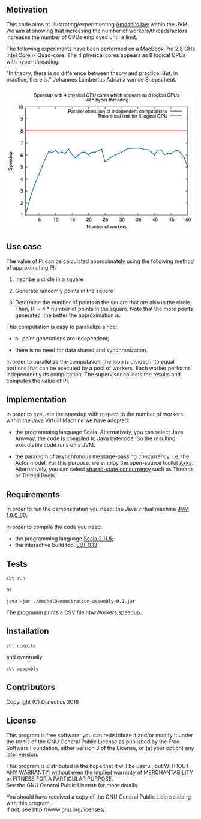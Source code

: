 ## Motivation

This code aims at illustrating/experimenting [Amdahl's law](https://en.wikipedia.org/wiki/Amdahl%27s_law) within the JVM.
We aim at showing that increasing the number of workers/threads/actors increases the number of CPUs employed until a limit.

The following experiments have been performed on a MacBook Pro 2,8 GHz Intel Core i7 Quad-core. 
The 4 physical cores appears as 8 logical CPUs with hyper-threading.


"In theory, there is no difference between theory and practice. But, in practice, there is."  Johannes Lambertus Adriana van de Snepscheut. 

![Speedup/workers](results/speedup.png)

## Use case

The value of PI can be calculated approximately using the following method of approximating PI:

1. Inscribe a circle in a square

2. Generate randomly points in the square

3. Determine the number of points in the square that are also in the circle. Then, PI ~ 4 * number of points in the square. Note that the more points generated, the better the approximation is.

This computation is easy to parallelize since:

- all point generations are independent; 

- there is no need for data shared and synchronization.

In order to parallelize the computation, the loop is divided into equal portions that can be executed by a pool of workers.
Each worker performs independently its computation. The supervisor collects the results and computes the value of PI. 


## Implementation

In order to evaluate the speedup with respect to the number of workers within the Java Virtual Machine we have adopted:

- the programming language Scala. Alternatively, you can select Java. 
  Anyway, the code is compiled to Java bytecode. So the resulting executable code runs on a JVM. 

- the paradigm of asynchronous message-passing concurrency, i.e. the Actor model. For this purpose, we employ the open-source toolkit [Akka](http://akka.io/). Alternatively, you can select [shared-state concurrency](https://docs.oracle.com/javase/tutorial/essential/concurrency/) such as Threads or Thread Pools.

## Requirements

In order to run the demonstration you need: the Java virtual machine [JVM 1.8.0_60](http://www.oracle.com/technetwork/java/javase/downloads/index.html).

In order to compile the code you need:
- the programming language [Scala 2.11.8](http://www.scala-lang.org/download/);
- the interactive build tool [SBT 0.13](http://www.scala-sbt.org/download.html).

## Tests

    sbt run

or 

    java -jar ./AmdhalDemonstration-assembly-0.1.jar

The programm prints a CSV file nbwWorkers,speedup.

## Installation

    sbt compile

and eventually 

    sbt assembly


## Contributors

Copyright (C) Dialectics 2016

## License

This program is free software: you can redistribute it and/or modify it under the terms of the 
GNU General Public License as published by the Free Software Foundation, either version 3 of the License, 
or (at your option) any later version.

This program is distributed in the hope that it will be useful, but WITHOUT ANY WARRANTY; 
without even the implied warranty of MERCHANTABILITY or FITNESS FOR A PARTICULAR PURPOSE.  
See the GNU General Public License for more details.

You should have received a copy of the GNU General Public License along with this program.  
If not, see <http://www.gnu.org/licenses/>.